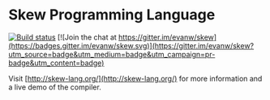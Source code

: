 # Skew Programming Language

[![Build status](https://travis-ci.org/evanw/skew.svg?branch=master)](https://travis-ci.org/evanw/skew) [![Join the chat at https://gitter.im/evanw/skew](https://badges.gitter.im/evanw/skew.svg)](https://gitter.im/evanw/skew?utm_source=badge&utm_medium=badge&utm_campaign=pr-badge&utm_content=badge)

Visit [http://skew-lang.org/](http://skew-lang.org/) for more information and a live demo of the compiler.
